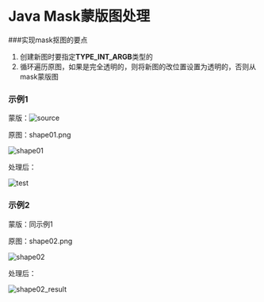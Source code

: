 # Java Mask蒙版图处理

###实现mask抠图的要点

1. 创建新图时要指定**TYPE_INT_ARGB**类型的
2. 循环遍历原图，如果是完全透明的，则将新图的改位置设置为透明的，否则从mask蒙版图

### 示例1

蒙版：![source](/Users/cmlanche/sourcetree/java-mask/java-mask/resources/source.jpg)



原图：shape01.png

![shape01](/Users/cmlanche/sourcetree/java-mask/java-mask/resources/shape01.png)

处理后：



![test](/Users/cmlanche/sourcetree/java-mask/java-mask/test.png)

### 示例2

蒙版：同示例1

原图：shape02.png

![shape02](/Users/cmlanche/sourcetree/java-mask/java-mask/resources/shape02.png)

处理后：

![shape02_result](/Users/cmlanche/sourcetree/java-mask/shape02_result.png)